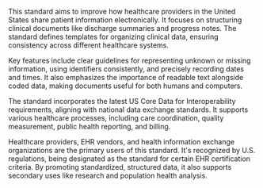 This standard aims to improve how healthcare providers in the United States share patient information electronically. It focuses on structuring clinical documents like discharge summaries and progress notes. The standard defines templates for organizing clinical data, ensuring consistency across different healthcare systems.

Key features include clear guidelines for representing unknown or missing information, using identifiers consistently, and precisely recording dates and times. It also emphasizes the importance of readable text alongside coded data, making documents useful for both humans and computers.

The standard incorporates the latest US Core Data for Interoperability requirements, aligning with national data exchange standards. It supports various healthcare processes, including care coordination, quality measurement, public health reporting, and billing.

Healthcare providers, EHR vendors, and health information exchange organizations are the primary users of this standard. It's recognized by U.S. regulations, being designated as the standard for certain EHR certification criteria. By promoting standardized, structured data, it also supports secondary uses like research and population health analysis.